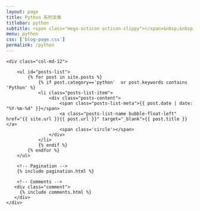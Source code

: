 ```yaml
---
layout: page
title: Python 系列文章
titlebar: python
subtitle: <span class="mega-octicon octicon-clippy"></span>&nbsp;&nbsp; Python 学习教程系列文章
menu: python
css: ['blog-page.css']
permalink: /python
---
```


<div class="row">

    <div class="col-md-12">

        <ul id="posts-list">
            {% for post in site.posts %}
                {% if post.category=='python'  or post.keywords contains 'Python' %}
                <li class="posts-list-item">
                    <div class="posts-content">
                        <span class="posts-list-meta">{{ post.date | date: "%Y-%m-%d" }}</span>
                        <a class="posts-list-name bubble-float-left" href="{{ site.url }}{{ post.url }}" target="_blank">{{ post.title }}</a>
                        <span class='circle'></span>
                    </div>
                </li>
                {% endif %}
            {% endfor %}
        </ul> 

        <!-- Pagination -->
        {% include pagination.html %}

        <!-- Comments -->
       <div class="comment">
         {% include comments.html %}
       </div>
    </div>

</div>
<script>
    $(document).ready(function(){

        // Enable bootstrap tooltip
        $("body").tooltip({ selector: '[data-toggle=tooltip]' });

    });
</script>